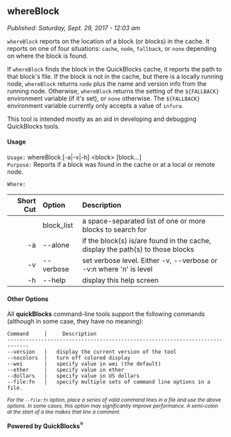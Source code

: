 ## whereBlock

*Published: Saturday, Sept. 29, 2017 - 12:03 am*

`whereBlock` reports on the location of a block (or blocks) in the cache. It reports on one of four situations: `cache`, `node`, `fallback`, or `none` depending on where the block is found.

If `whereBlock` finds the block in the QuickBlocks cache, it reports the path to that block's file. If the block is not in the cache, but there is a locally running node, `whereBlock` returns `node` plus the name and version info from the running node. Otherwise, `whereBlock` returns the setting of the `${FALLBACK}` environment variable (if it's set), or `none` otherwise. The `${FALLBACK}` environment variable currently only accepts a value of `infura`.

This tool is intended mostly as an aid in developing and debugging  QuickBlocks tools.

#### Usage

`Usage:`    whereBlock [-a|-v|-h] &lt;block&gt; [block...]  
`Purpose:`  Reports if a block was found in the cache or at a local or remote node.
             
`Where:`  

| Short Cut | Option | Description |
| -------: | :------- | :------- |
|  | block_list | a space-separated list of one or more blocks to search for |
| -a | --alone | if the block(s) is/are found in the cache, display the path(s) to those blocks |
| -v | --verbose | set verbose level. Either -v, --verbose or -v:n where 'n' is level |
| -h | --help | display this help screen |

#### Other Options

All **quickBlocks** command-line tools support the following commands (although in some case, they have no meaning):

    Command     |     Description
    -----------------------------------------------------------------------------
    --version   |   display the current version of the tool
    --nocolors  |   turn off colored display
    --wei       |   specify value in wei (the default)
    --ether     |   specify value in ether
    --dollars   |   specify value in US dollars
    --file:fn   |   specify multiple sets of command line options in a file.

<small>*For the `--file:fn` option, place a series of valid command lines in a file and use the above options. In some cases, this option may significantly improve performance. A semi-colon at the start of a line makes that line a comment.*</small>

**Powered by QuickBlocks<sup>&reg;</sup>**


